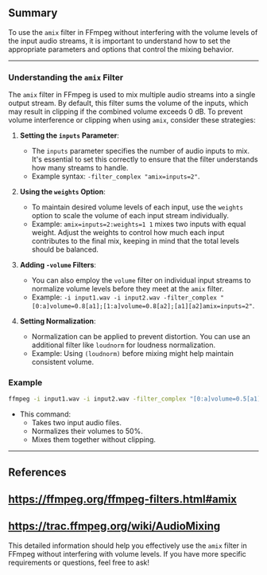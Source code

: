 ## Summary
To use the `amix` filter in FFmpeg without interfering with the volume levels of the input audio streams, it is important to understand how to set the appropriate parameters and options that control the mixing behavior.

---

### Understanding the `amix` Filter
The `amix` filter in FFmpeg is used to mix multiple audio streams into a single output stream. By default, this filter sums the volume of the inputs, which may result in clipping if the combined volume exceeds 0 dB. To prevent volume interference or clipping when using `amix`, consider these strategies:

1. **Setting the `inputs` Parameter**:
   - The `inputs` parameter specifies the number of audio inputs to mix. It's essential to set this correctly to ensure that the filter understands how many streams to handle.
   - Example syntax: `-filter_complex "amix=inputs=2"`. 

2. **Using the `weights` Option**:
   - To maintain desired volume levels of each input, use the `weights` option to scale the volume of each input stream individually.
   - Example: `amix=inputs=2:weights=1 1` mixes two inputs with equal weight. Adjust the weights to control how much each input contributes to the final mix, keeping in mind that the total levels should be balanced.

3. **Adding `-volume` Filters**:
   - You can also employ the `volume` filter on individual input streams to normalize volume levels before they meet at the `amix` filter.
   - Example: `-i input1.wav -i input2.wav -filter_complex "[0:a]volume=0.8[a1];[1:a]volume=0.8[a2];[a1][a2]amix=inputs=2"`.

4. **Setting Normalization**:
   - Normalization can be applied to prevent distortion. You can use an additional filter like `loudnorm` for loudness normalization.
   - Example: Using `(loudnorm)` before mixing might help maintain consistent volume.

### Example
```bash
ffmpeg -i input1.wav -i input2.wav -filter_complex "[0:a]volume=0.5[a1];[1:a]volume=0.5[a2];[a1][a2]amix=inputs=2:duration=first:dropout_transition=2" output.wav
```
- This command:
  - Takes two input audio files.
  - Normalizes their volumes to 50%.
  - Mixes them together without clipping.
  
---

## References
## https://ffmpeg.org/ffmpeg-filters.html#amix
## https://trac.ffmpeg.org/wiki/AudioMixing


This detailed information should help you effectively use the `amix` filter in FFmpeg without interfering with volume levels. If you have more specific requirements or questions, feel free to ask!